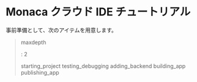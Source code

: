 Monaca クラウド IDE チュートリアル
==================================

事前準備として、次のアイテムを用意します。

> maxdepth
>
> :   2
>
> starting\_project testing\_debugging adding\_backend building\_app
> publishing\_app
